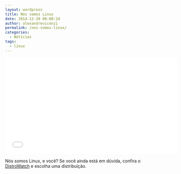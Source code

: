 ```yaml
---
layout: wordpress
title: Nós somos Linux
date: 2014-12-20 06:00:24
author: alexandrevicenzi
permalink: /nos-somos-linux/
categories:
  - Notícias
tags:
  - linux
---
```


<iframe src="//www.youtube.com/embed/11VGDAOVEag" width="560" height="315" frameborder="0" allowfullscreen="allowfullscreen"></iframe>

Nós somos Linux, e você? Se você ainda está em dúvida, confira o <a href="http://distrowatch.com/" target="_blank">DistroWatch</a> e escolha uma distribuição.